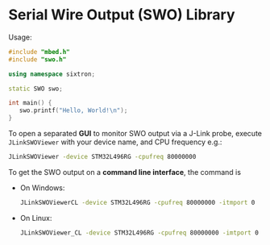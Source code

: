 # Serial Wire Output (SWO) Library

Usage:
  
```cpp
#include "mbed.h"
#include "swo.h"

using namespace sixtron;

static SWO swo;

int main() {
   swo.printf("Hello, World!\n");
}
```
  
To open a separated **GUI** to monitor SWO output via a J-Link probe, execute
`JLinkSWOViewer` with your device name, and CPU frequency e.g.:

```sh
JLinkSWOViewer -device STM32L496RG -cpufreq 80000000
```

To get the SWO output on a **command line interface**, the command is
* On Windows:
   ```sh
   JLinkSWOViewerCL -device STM32L496RG -cpufreq 80000000 -itmport 0
   ```
* On Linux:
   ```sh
   JLinkSWOViewer_CL -device STM32L496RG -cpufreq 80000000 -imtport 0
   ```

